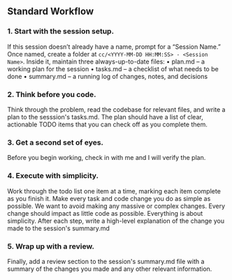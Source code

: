 ## Standard Workflow
### 1. Start with the session setup.
If this session doesn’t already have a name, prompt for a “Session Name.” Once named, create a folder at `cc/<YYYY-MM-DD HH:MM:SS> - <Session Name>`.  Inside it, maintain three always-up-to-date files:
	•	plan.md – a working plan for the session
	•	tasks.md – a checklist of what needs to be done
	•	summary.md – a running log of changes, notes, and decisions

### 2. Think before you code.
Think through the problem, read the codebase for relevant files, and write a plan to the sesssion's tasks.md.
The plan should have a list of clear, actionable TODO items that you can check off as you complete them.

### 3. Get a second set of eyes.
Before you begin working, check in with me and I will verify the plan.

### 4. Execute with simplicity.
Work through the todo list one item at a time, marking each item complete as you finish it.  Make every task and code change you do as simple as possible. We want to avoid making any massive or complex changes. Every change should impact as little code as possible. Everything is about simplicity.  After each step, write a high-level explanation of the change you made to the session's summary.md

### 5. Wrap up with a review.
Finally, add a review section to the session's summary.md file with a summary of the changes you made and any other relevant information.